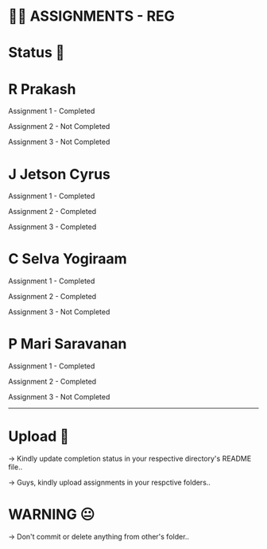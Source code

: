 # 😶‍🌫️ ASSIGNMENTS - REG

# Status 📝

# R Prakash
Assignment 1 - Completed

Assignment 2 - Not Completed

Assignment 3 - Not Completed


# J Jetson Cyrus 
Assignment 1 - Completed

Assignment 2 - Completed

Assignment 3 - Completed

# C Selva Yogiraam
Assignment 1 - Completed

Assignment 2 - Completed

Assignment 3 - Not Completed

# P Mari Saravanan
Assignment 1 - Completed

Assignment 2 - Completed

Assignment 3 - Not Completed

<hr>

# Upload 📌
-> Kindly update completion status in your respective directory's README file..

-> Guys, kindly upload assignments in your respctive folders..

# WARNING 😐
-> Don't commit or delete anything from other's folder..
